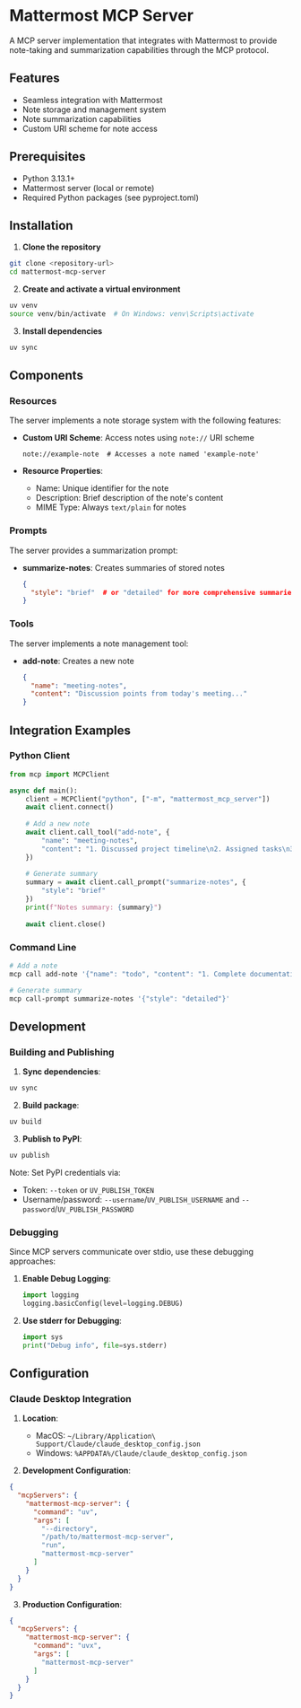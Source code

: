 # Mattermost MCP Server

A MCP server implementation that integrates with Mattermost to provide note-taking and summarization capabilities through the MCP protocol.

## Features

- Seamless integration with Mattermost
- Note storage and management system
- Note summarization capabilities
- Custom URI scheme for note access

## Prerequisites

- Python 3.13.1+
- Mattermost server (local or remote)
- Required Python packages (see pyproject.toml)

## Installation

1. **Clone the repository**

```bash
git clone <repository-url>
cd mattermost-mcp-server
```

2. **Create and activate a virtual environment**

```bash
uv venv
source venv/bin/activate  # On Windows: venv\Scripts\activate
```

3. **Install dependencies**

```bash
uv sync
```

## Components

### Resources

The server implements a note storage system with the following features:

- **Custom URI Scheme**: Access notes using `note://` URI scheme
  ```
  note://example-note  # Accesses a note named 'example-note'
  ```

- **Resource Properties**:
  - Name: Unique identifier for the note
  - Description: Brief description of the note's content
  - MIME Type: Always `text/plain` for notes

### Prompts

The server provides a summarization prompt:

- **summarize-notes**: Creates summaries of stored notes
  ```json
  {
    "style": "brief"  # or "detailed" for more comprehensive summaries
  }
  ```

### Tools

The server implements a note management tool:

- **add-note**: Creates a new note
  ```json
  {
    "name": "meeting-notes",
    "content": "Discussion points from today's meeting..."
  }
  ```

## Integration Examples

### Python Client

```python
from mcp import MCPClient

async def main():
    client = MCPClient("python", ["-m", "mattermost_mcp_server"])
    await client.connect()
    
    # Add a new note
    await client.call_tool("add-note", {
        "name": "meeting-notes",
        "content": "1. Discussed project timeline\n2. Assigned tasks\n3. Next steps"
    })
    
    # Generate summary
    summary = await client.call_prompt("summarize-notes", {
        "style": "brief"
    })
    print(f"Notes summary: {summary}")
    
    await client.close()
```

### Command Line

```bash
# Add a note
mcp call add-note '{"name": "todo", "content": "1. Complete documentation\n2. Review code"}'

# Generate summary
mcp call-prompt summarize-notes '{"style": "detailed"}'
```

## Development

### Building and Publishing

1. **Sync dependencies**:
```bash
uv sync
```

2. **Build package**:
```bash
uv build
```

3. **Publish to PyPI**:
```bash
uv publish
```

Note: Set PyPI credentials via:
- Token: `--token` or `UV_PUBLISH_TOKEN`
- Username/password: `--username`/`UV_PUBLISH_USERNAME` and `--password`/`UV_PUBLISH_PASSWORD`

### Debugging

Since MCP servers communicate over stdio, use these debugging approaches:

1. **Enable Debug Logging**:
   ```python
   import logging
   logging.basicConfig(level=logging.DEBUG)
   ```

2. **Use stderr for Debugging**:
   ```python
   import sys
   print("Debug info", file=sys.stderr)
   ```

## Configuration

### Claude Desktop Integration

1. **Location**:
   - MacOS: `~/Library/Application\ Support/Claude/claude_desktop_config.json`
   - Windows: `%APPDATA%/Claude/claude_desktop_config.json`

2. **Development Configuration**:
```json
{
  "mcpServers": {
    "mattermost-mcp-server": {
      "command": "uv",
      "args": [
        "--directory",
        "/path/to/mattermost-mcp-server",
        "run",
        "mattermost-mcp-server"
      ]
    }
  }
}
```

3. **Production Configuration**:
```json
{
  "mcpServers": {
    "mattermost-mcp-server": {
      "command": "uvx",
      "args": [
        "mattermost-mcp-server"
      ]
    }
  }
}
```
